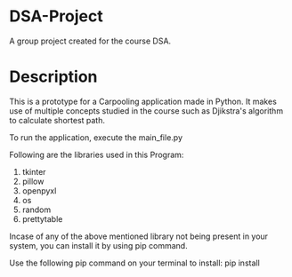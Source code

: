 # DSA-Project

A group project created for the course DSA.

# Description

This is a prototype for a Carpooling application made in Python. It makes use of multiple concepts studied in the course such as Djikstra's algorithm to calculate shortest path.

To run the application, execute the main_file.py

Following are the libraries used in this Program:

1) tkinter
2) pillow
3) openpyxl
4) os
5) random
6) prettytable


Incase of any of the above mentioned library not being present in your system, you can install it by using pip command.

Use the following pip command on your terminal to install:
pip install <library name>
